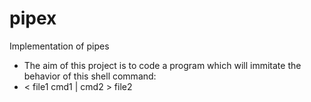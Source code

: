 # pipex
Implementation of pipes

- The aim of this project is to code a program which will immitate the behavior of this shell command:
- < file1 cmd1 | cmd2 > file2
